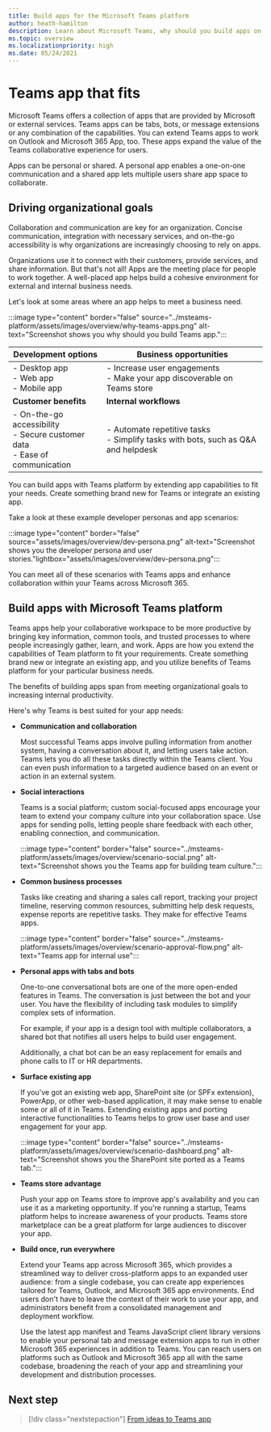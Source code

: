 ```yaml
---
title: Build apps for the Microsoft Teams platform
author: heath-hamilton
description: Learn about Microsoft Teams, why should you build apps on Teams platform, and how does Teams app help meet business needs.
ms.topic: overview
ms.localizationpriority: high
ms.date: 05/24/2021
---
```

# Teams app that fits

Microsoft Teams offers a collection of apps that are provided by Microsoft or external services. Teams apps can be tabs, bots, or message extensions or any combination of the capabilities. You can extend Teams apps to work on Outlook and Microsoft 365 App, too. These apps expand the value of the Teams collaborative experience for users.

Apps can be personal or shared. A personal app enables a one-on-one communication and a shared app lets multiple users share app space to collaborate.

## Driving organizational goals

Collaboration and communication are key for an organization. Concise communication, integration with necessary services, and on-the-go accessibility is why organizations are increasingly choosing to rely on apps.

Organizations use it to connect with their customers, provide services, and share information. But that's not all! Apps are the meeting place for people to work together. A well-placed app helps build a cohesive environment for external and internal business needs.

Let's look at some areas where an app helps to meet a business need.

:::image type="content" border="false" source="../msteams-platform/assets/images/overview/why-teams-apps.png" alt-text="Screenshot shows you why should you build Teams app.":::

| **Development options** | **Business opportunities** |
| --- | --- |
| - Desktop app <br> - Web app <br> - Mobile app | - Increase user engagements <br> - Make your app discoverable on Teams store |
| **Customer benefits** | **Internal workflows** |
| - On-the-go accessibility <br> - Secure customer data <br> - Ease of communication | - Automate repetitive tasks <br> - Simplify tasks with bots, such as Q&A and helpdesk |

You can build apps with Teams platform by extending app capabilities to fit your needs. Create something brand new for Teams or integrate an existing app.

Take a look at these example developer personas and app scenarios:

:::image type="content" border="false" source="assets/images/overview/dev-persona.png" alt-text="Screenshot shows you the developer persona and user stories."lightbox="assets/images/overview/dev-persona.png":::

You can meet all of these scenarios with Teams apps and enhance collaboration within your Teams across Microsoft 365.

## Build apps with Microsoft Teams platform

Teams apps help your collaborative workspace to be more productive by bringing key information, common tools, and trusted processes to where people increasingly gather, learn, and work. Apps are how you extend the capabilities of Team platform to fit your requirements. Create something brand new or integrate an existing app, and you utilize benefits of Teams platform for your particular business needs.

The benefits of building apps span from meeting organizational goals to increasing internal productivity.

Here's why Teams is best suited for your app needs:

* **Communication and collaboration**

    Most successful Teams apps involve pulling information from another system, having a conversation about it, and letting users take action. Teams lets you do all these tasks directly within the Teams client. You can even push information to a targeted audience based on an event or action in an external system.

* **Social interactions**

    Teams is a social platform; custom social-focused apps encourage your team to extend your company culture into your collaboration space. Use apps for sending polls, letting people share feedback with each other, enabling connection, and communication.

    :::image type="content" border="false" source="../msteams-platform/assets/images/overview/scenario-social.png" alt-text="Screenshot shows you the Teams app for building team culture.":::

* **Common business processes**

    Tasks like creating and sharing a sales call report, tracking your project timeline, reserving common resources, submitting help desk requests, expense reports are repetitive tasks. They make for effective Teams apps.

    :::image type="content" border="false" source="../msteams-platform/assets/images/overview/scenario-approval-flow.png" alt-text="Teams app for internal use":::

* **Personal apps with tabs and bots**

    One-to-one conversational bots are one of the more open-ended features in Teams. The conversation is just between the bot and your user. You have the flexibility of including task modules to simplify complex sets of information.

    For example, if your app is a design tool with multiple collaborators, a shared bot that notifies all users helps to build user engagement.

    Additionally, a chat bot can be an easy replacement for emails and phone calls to IT or HR departments.

* **Surface existing app**

    If you've got an existing web app, SharePoint site (or SPFx extension), PowerApp, or other web-based application, it may make sense to enable some or all of it in Teams. Extending existing apps and porting interactive functionalities to Teams helps to grow user base and user engagement for your app.

    :::image type="content" border="false" source="../msteams-platform/assets/images/overview/scenario-dashboard.png" alt-text="Screenshot shows you the SharePoint site ported as a Teams tab.":::

* **Teams store advantage**

    Push your app on Teams store to improve app's availability and you can use it as a marketing opportunity. If you're running a startup, Teams platform helps to increase awareness of your products. Teams store marketplace can be a great platform for large audiences to discover your app.

* **Build once, run everywhere**

    Extend your Teams app across Microsoft 365, which provides a streamlined way to deliver cross-platform apps to an expanded user audience: from a single codebase, you can create app experiences tailored for Teams, Outlook, and Microsoft 365 app environments. End users don't have to leave the context of their work to use your app, and administrators benefit from a consolidated management and deployment workflow.

    Use the latest app manifest and Teams JavaScript client library versions to enable your personal tab and message extension apps to run in other Microsoft 365 experiences in addition to Teams. You can reach users on platforms such as Outlook and Microsoft 365 app all with the same codebase, broadening the reach of your app and streamlining your development and distribution processes.

## Next step

> [!div class="nextstepaction"]
> [From ideas to Teams app](overview-story.md)

